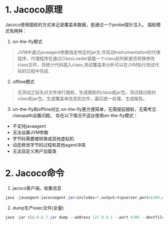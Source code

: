 # 1. Jacoco原理
Jacoco使用插桩的方式来记录覆盖率数据，是通过一个probe探针注入。
插桩模式有两种：
1. on-the-fly模式
> JVM中通过javaagent参数指定特定的jar文.件启动Instrumentation的代埋程序，代埋程序在通过ClassLoader装载一个class前判断是否转换修改class文件，将统计代码插入class,测试覆盖率分析可以在JVM执行测试代码的过程中完成.

2. offline模式
> 在测试之前先对文件进行插桩，生成插桩的class或jar包，测试插过桩的class和jar包，生成覆盖率信息到文件，最后统一处理，生成报告。
3. on-the-fly和offline对比
on-the-fly更方便简单，无需提前插桩，无需考忘classpath设置问题。
存在以下情况不适台使用on-the-fly模式：
- 不支持javaagent
- 无法设置JVM参数
- 字节码需要被转换成其他虚拟机
- 动态修改字节码过程和其他agent冲突
- 无法自定义用户加载类

# 2. Jacoco命令

1. jacoco客户端，收集信息
```java
java -javaagent:jacocoagent.jar=includes=*,output=tcpserver,port=6300,address=localhost,append=true -jar demo-0.0.1.jar
```

2. dump生产exec文件(全量)

```java
java -jar cli-0.8.7.jar dump --address 127.0.0.1 --port 6300 --destfile jacoco-demo.exec
```